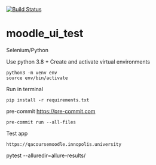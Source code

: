 [![Build Status](https://app.travis-ci.com/berpress/moodle_ui_test.svg?branch=main)](https://app.travis-ci.com/berpress/moodle_ui_test)
# moodle_ui_test
Selenium/Python


Use python 3.8 +
Create and activate virtual environments

```
python3 -m venv env
source env/bin/activate
```

Run in terminal

```
pip install -r requirements.txt
```

pre-commit https://pre-commit.com
```
pre-commit run --all-files
```

Test app
```
https://qacoursemoodle.innopolis.university
```


pytest --alluredir=allure-results/
